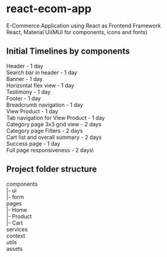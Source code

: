 # react-ecom-app
E-Commerce Application using React as Frontend Framework\
React, Material UI(MUI for components, icons and fonts)

## Initial Timelines by components
Header - 1 day\
Search bar in header - 1 day\
Banner - 1 day\
Horizontal flex view - 1 day\
Testimony - 1 day\
Footer - 1 day\
Breadcrumb navigation - 1 day\
View Product - 1 day\
Tab navigation for View Product - 1 day\
Category page 3x3 grid view - 2 days\
Category page Filters - 2 days\
Cart list and overall summary - 2 days\
Success page - 1 day\
Full page responsiveness - 2 days\

## Project folder structure
components\
|- ui\
|- form\
pages\
|- Home\
|- Product\
|- Cart\
services\
context\
utils\
assets
